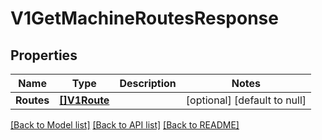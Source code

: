 # V1GetMachineRoutesResponse

## Properties
Name | Type | Description | Notes
------------ | ------------- | ------------- | -------------
**Routes** | [**[]V1Route**](v1Route.md) |  | [optional] [default to null]

[[Back to Model list]](../README.md#documentation-for-models) [[Back to API list]](../README.md#documentation-for-api-endpoints) [[Back to README]](../README.md)


